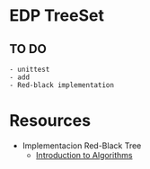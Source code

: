 # EDP TreeSet

## TO DO
    - unittest
    - add
    - Red-black implementation

# Resources

  - Implementacion Red-Black Tree
    - [Introduction to Algorithms](https://mcube.lab.nycu.edu.tw/~cfung/docs/books/cormen2001algorithms.pdf)
